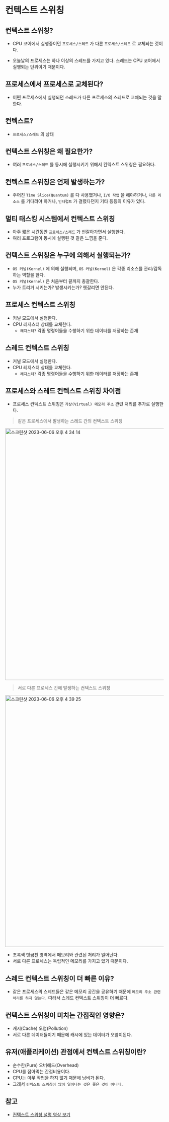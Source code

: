 # 컨텍스트 스위칭

## 컨텍스트 스위칭?

- CPU 코어에서 실행중이던 `프로세스/스레드` 가 다른 `프로세스/스레드` 로 교체되는 것이다.

- 오늘날의 프로세스는 하나 이상의 스레드를 가지고 있다. 스레드는 CPU 코어에서 실행되는 단위이기 때문이다.

## 프로세스에서 프로세스로 교체된다?

- 어떤 프로세스에서 실행되던 스레드가 다른 프로세스의 스레드로 교체되는 것을 말한다.

## 컨텍스트?

- `프로세스/스레드` 의 상태

## 컨텍스트 스위칭은 왜 필요한가?

- 여러 `프로세스/스레드` 를 동시에 실행시키기 위해서 컨텍스트 스위칭은 필요하다.

## 컨텍스트 스위칭은 언제 발생하는가?

- 주어진 `Time Slice(Quantum)` 를 다 사용했거나, `I/O 작업` 을 해야하거나, `다른 리소스` 를 기다려야 하거나, `인터럽트` 가 걸렸다던지 기타 등등의 이유가 있다.

## 멀티 태스킹 시스템에서 컨텍스트 스위칭

- 아주 짧은 시간동안 `프로세스/스레드` 가 번갈아가면서 실행한다.
- 여러 프로그램이 동시에 실행된 것 같은 느낌을 준다.

## 컨텍스트 스위칭은 누구에 의해서 실행되는가?

- `OS 커널(Kernel)` 에 의해 실행되며, `OS 커널(Kernel)` 은 각종 리소스를 관리/감독하는 역할을 한다.
- `OS 커널(Kernel)` 은 처음부터 끝까지 총괄한다.
- 누가 트리거 시키는가? 발생시키는가? 헷갈리면 안된다.

## 프로세스 컨텍스트 스위칭

- 커널 모드에서 실행한다.
- CPU 레지스터 상태를 교체한다.
    - `레지스터?` 각종 명령어들을 수행하기 위한 데이터를 저장하는 존재

## 스레드 컨텍스트 스위칭

- 커널 모드에서 실행한다.
- CPU 레지스터 상태를 교체한다.
    - `레지스터?` 각종 명령어들을 수행하기 위한 데이터를 저장하는 존재

## 프로세스와 스레드 컨텍스트 스위칭 차이점

- 프로세스 컨텍스트 스위칭은 `가상(Virtual) 메모리 주소` 관련 처리를 추가로 실행한다.

> 같은 프로세스에서 발생하는 스레드 간의 컨텍스트 스위칭

<img width="800" alt="스크린샷 2023-06-06 오후 4 34 14" src="https://github.com/bestdevhyo1225/dev-log/assets/23515771/8224d603-b0e4-4c78-9b23-3b9600f203ab">

> 서로 다른 프로세스 간에 발생하는 컨텍스트 스위칭

<img width="800" alt="스크린샷 2023-06-06 오후 4 39 25" src="https://github.com/bestdevhyo1225/dev-log/assets/23515771/6e0520bd-78a6-43f8-a099-c47c4c8ba697">

- 초록색 빗금친 영역에서 메모리와 관련된 처리가 일어난다.
- 서로 다른 프로세스는 독립적인 메모리를 가지고 있기 때문이다.

## 스레드 컨텍스트 스위칭이 더 빠른 이유?

- 같은 프로세스의 스레드들은 같은 메모리 공간을 공유하기 때문에 `메모리 주소 관련 처리를 하지 않는다.` 따라서 스레드 컨텍스트 스위칭이 더 빠르다.

## 컨텍스트 스위칭이 미치는 간접적인 영향은?

- 캐시(Cache) 오염(Pollution)
- 서로 다른 데이터들이기 때문에 캐시에 있는 데이터가 오염이된다.

## 유저(애플리케이션) 관점에서 컨텍스트 스위칭이란?

- 순수한(Pure) 오버헤드(Overhead)
- CPU를 잡아먹는 간접비용이다.
- CPU는 아무 작업을 하지 않기 때문에 낭비가 된다.
- 그래서 `컨텍스트 스위칭이 많이 일어나는 것은 좋은 것이 아니다.`

## 참고

- [컨텍스트 스위칭 설명 영상 보기](https://www.youtube.com/watch?v=Xh9Nt7y07FE)
